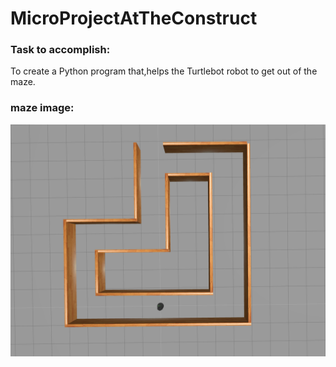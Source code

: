 # MicroProjectAtTheConstruct

### Task to accomplish:
To create a Python program that,helps the Turtlebot robot to get out of the maze.

### maze image:
![alt text](https://github.com/mEEt126/ROS-With-Turtlebot/blob/master/maze_solver/maze.png "Logo Title Text 1")
